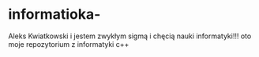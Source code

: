 # informatioka-
Aleks Kwiatkowski i jestem zwykłym sigmą i chęcią nauki informatyki!!!
oto moje repozytorium z informatyki c++
